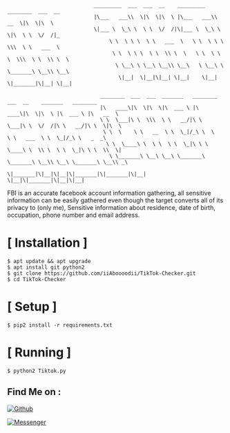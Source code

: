 ```

                            _________  ___  ___  __    _________  ________  ___  __
                            |\___   ___\\  \|\  \|\  \ |\___   ___\\   __  \|\  \|\  \
                            \|___ \  \_\ \  \ \  \/  /|\|___ \  \_\ \  \|\  \ \  \/  /|_
                                 \ \  \ \ \  \ \   ___  \   \ \  \ \ \  \\\  \ \   ___  \
                                  \ \  \ \ \  \ \  \\ \  \   \ \  \ \ \  \\\  \ \  \\ \  \
                                   \ \__\ \ \__\ \__\\ \__\   \ \__\ \ \_______\ \__\\ \__\
                                    \|__|  \|__|\|__| \|__|    \|__|  \|_______|\|__| \|__|

                              ________  ___  ___  _______   ________  ___  __    _______   ________
                              |\   ____\|\  \|\  \|\  ___ \ |\   ____\|\  \|\  \ |\  ___ \ |\   __  \
                              \ \  \___|\ \  \\\  \ \   __/|\ \  \___|\ \  \/  /|\ \   __/|\ \  \|\  \
                               \ \  \    \ \   __  \ \  \_|/_\ \  \    \ \   ___  \ \  \_|/_\ \   _  _\
                                \ \  \____\ \  \ \  \ \  \_|\ \ \  \____\ \  \\ \  \ \  \_|\ \ \  \\  \|
                                 \ \_______\ \__\ \__\ \_______\ \_______\ \__\\ \__\ \_______\ \__\\ _\
                                  \|_______|\|__|\|__|\|_______|\|_______|\|__| \|__|\|_______|\|__|\|__|

```
FBI is an accurate facebook account information gathering, all sensitive information can be easily gathered even though the target converts all of its privacy to (only me), Sensitive information about residence, date of birth, occupation, phone number and email address.



# [ Installation ]
```
$ apt update && apt upgrade
$ apt install git python2
$ git clone https://github.com/iiAboooodii/TikTok-Checker.git
$ cd TikTok-Checker
```

# [ Setup ]
```
$ pip2 install -r requirements.txt
```
# [ Running ]
```
$ python2 Tiktok.py
```


## Find Me on :

[![Github](https://img.shields.io/badge/Github-0Riddle0-green?style=for-the-badge&logo=github)](https://github.com/iiAboooodii)

[![Messenger](https://img.shields.io/badge/Chat-Messenger-blue?style=for-the-badge&logo=messenger)](https://m.me/xiAbooD)



